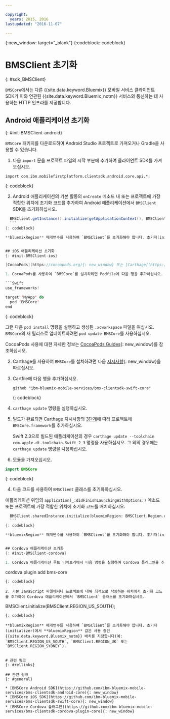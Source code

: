```yaml
---

copyright:
  years: 2015, 2016
lastupdated: "2016-11-07"

---
```

{:new_window: target="_blank"}
{:codeblock:.codeblock}

# BMSClient 초기화
{: #sdk_BMSClient}

`BMSCore`에서는 다른 {{site.data.keyword.Bluemix}} 모바일 서비스 클라이언트 SDK가 이와 연관된 {{site.data.keyword.Bluemix_notm}} 서비스와 통신하는 데 사용하는 HTTP 인프라를 제공합니다. 


## Android 애플리케이션 초기화
{: #init-BMSClient-android}

`BMSCore` 패키지를 다운로드하여 Android Studio 프로젝트로 가져오거나 Gradle을 사용할 수 있습니다. 

1. 다음 `import` 문을 프로젝트 파일의 시작 부분에 추가하여 클라이언트 SDK를 가져오십시오. 

  ```
  import com.ibm.mobilefirstplatform.clientsdk.android.core.api.*;
  ```
  {: codeblock}

2. Android 애플리케이션의 기본 활동의 `onCreate` 메소드 내 또는 프로젝트에 가장 적합한 위치에 초기화 코드를 추가하여 Android 애플리케이션에서 `BMSClient` SDK를 초기화하십시오.

  ```Java
	BMSClient.getInstance().initialize(getApplicationContext(), BMSClient.REGION_US_SOUTH); // Make sure that you point to your region
	```
  {: codeblock}

  **bluemixRegion** 매개변수를 사용하여 `BMSClient`를 초기화해야 합니다. 초기자(initializer)에서 **bluemixRegion** 값은 사용 중인 {{site.data.keyword.Bluemix_notm}} 배치를 지정합니다(예: `BMSClient.REGION_US_SOUTH`, `BMSClient.REGION_UK` 또는 `BMSClient.REGION_SYDNEY`). 


## iOS 애플리케이션 초기화
{: #init-BMSClient-ios}

[CocoaPods](https://cocoapods.org){: new_window} 또는 [Carthage](https://github.com/Carthage/Carthage){: new_window}를 사용하여 `BMSCore` 패키지를 가져올 수 있습니다. 

1. CocoaPods를 사용하여 `BMSCore`를 설치하려면 Podfile에 다음 행을 추가하십시오. 프로젝트에 아직 Podfile이 없으면 `pod init` 명령을 사용하십시오. 

  ```Swift
  use_frameworks!

  target 'MyApp' do
    pod 'BMSCore'
  end
  ```
  {: codeblock}

  그런 다음 `pod install` 명령을 실행하고 생성된 `.xcworkspace` 파일을 여십시오. `BMSCore`의 새 릴리스로 업데이트하려면 `pod update BMSCore`를 사용하십시오. 

  CocoaPods 사용에 대한 자세한 정보는 [CocoaPods Guides](https://guides.cocoapods.org/using/index.html){: new_window}를 참조하십시오. 

2. Carthage를 사용하여 `BMSCore`를 설치하려면 다음 [지시사항](https://github.com/Carthage/Carthage#getting-started){: new_window}을 따르십시오. 

  1. Cartfile에 다음 행을 추가하십시오. 

      ```
      github "ibm-bluemix-mobile-services/bms-clientsdk-swift-core"
      ```
      {: codeblock}

  2. `carthage update` 명령을 실행하십시오. 

  3. 빌드가 완료되면 Carthage 지시사항의 [3단계](https://github.com/Carthage/Carthage#getting-started)에 따라 프로젝트에 `BMSCore.framework`를 추가하십시오. 

      Swift 2.3으로 빌드된 애플리케이션의 경우 `carthage update --toolchain com.apple.dt.toolchain.Swift_2_3` 명령을 사용하십시오. 그 외의 경우에는 `carthage update` 명령을 사용하십시오. 

3. 모듈을 가져오십시오. 

  ```Swift
  import BMSCore
  ```
  {: codeblock}

4. 다음 코드를 사용하여 `BMSClient` 클래스를 초기화하십시오. 

  애플리케이션 위임의 `application(_:didFinishLaunchingWithOptions:)` 메소드 또는 프로젝트에 가장 적합한 위치에 초기화 코드를 배치하십시오.

  ```Swift
    BMSClient.sharedInstance.initialize(bluemixRegion: BMSClient.Region.usSouth) // Make sure that you point to your region
    ```
  {: codeblock}

  **bluemixRegion** 매개변수를 사용하여 `BMSClient`를 초기화해야 합니다. 초기자(initializer)에서 **bluemixRegion** 값은 사용 중인 {{site.data.keyword.Bluemix_notm}} 배치를 지정합니다(예: `BMSClient.Region.usSouth`, `BMSClient.Region.unitedKingdom` 또는 `BMSClient.Region.sydney`). 


## Cordova 애플리케이션 초기화
{: #init-BMSClient-cordova}

1. Cordova 애플리케이션 루트 디렉토리에서 다음 명령을 실행하여 Cordova 플러그인을 추가하십시오. 

  ```
  cordova plugin add bms-core
  ```
  {: codeblock}

2. 기본 JavaScript 파일에서나 프로젝트에 대해 최적으로 작동하는 위치에서 초기화 코드를 추가하여 Cordova 애플리케이션에서 `BMSClient` 클래스를 초기화하십시오. 

  ```
  BMSClient.initialize(BMSClient.REGION_US_SOUTH);
  ```
  {: codeblock}
	
  **bluemixRegion** 매개변수를 사용하여 `BMSClient`를 초기화해야 합니다. 초기자(initializer)에서 **bluemixRegion** 값은 사용 중인 {{site.data.keyword.Bluemix_notm}} 배치를 지정합니다(예: `BMSClient.REGION_US_SOUTH`, `BMSClient.REGION_UK` 또는 `BMSClient.REGION_SYDNEY`). 


# 관련 링크
{: #rellinks}

## 관련 링크
{: #general}

* [BMSCore Android SDK](https://github.com/ibm-bluemix-mobile-services/bms-clientsdk-android-core){: new_window}
* [BMSCore iOS SDK](https://github.com/ibm-bluemix-mobile-services/bms-clientsdk-swift-core){: new_window}
* [BMSCore Cordova 플러그인](https://github.com/ibm-bluemix-mobile-services/bms-clientsdk-cordova-plugin-core){: new_window}

